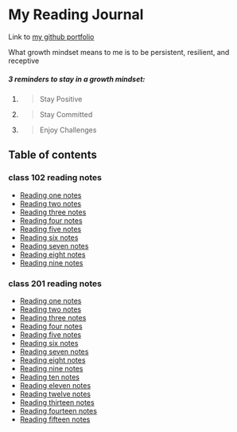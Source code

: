 # My Reading Journal

Link to [my github portfolio](https://github.com/donaldfletcher1)

What growth mindset means to me is to be persistent, resilient, and receptive

##### **3 reminders to stay in a growth mindset:**

1. >Stay Positive
2. >Stay Committed
3. >Enjoy Challenges

## Table of contents

### class 102 reading notes

- [Reading one notes](./class102-readingnotes/reading-01-notes.md)
- [Reading two notes](./class102-readingnotes/reading-02-notes.md)
- [Reading three notes](./class102-readingnotes/reading-03-notes.md)
- [Reading four notes](./class102-readingnotes/reading-04-notes.md)
- [Reading five notes](./class102-readingnotes/reading-05-notes.md)
- [Reading six notes](./class102-readingnotes/reading-06-notes.md)
- [Reading seven notes](./class102-readingnotes/reading-07-notes.md)
- [Reading eight notes](./class102-readingnotes/reading-08-notes.md)
- [Reading nine notes](./class102-readingnotes/reading-09-notes.md)

### class 201 reading notes 

- [Reading one notes](./class201-readingnotes/reading-01-notes.md)
- [Reading two notes](./class201-readingnotes/reading-02-notes.md)
- [Reading three notes](./class201-readingnotes/reading-03-notes.md)
- [Reading four notes](./class201-readingnotes/reading-04-notes.md)
- [Reading five notes](./class201-readingnotes/reading-05-notes.md)
- [Reading six notes](./class201-readingnotes/reading-06-notes.md)
- [Reading seven notes](./class201-readingnotes/reading-07-notes.md)
- [Reading eight notes](./class201-readingnotes/reading-08-notes.md)
- [Reading nine notes](./class201-readingnotes/reading-09-notes.md)
- [Reading ten notes](./class201-readingnotes/reading-10-notes.md)
- [Reading eleven notes](./class201-readingnotes/reading-11-notes.md)
- [Reading twelve notes](./class201-readingnotes/reading-12-notes.md)
- [Reading thirteen notes](./class201-readingnotes/reading-13-notes.md)
- [Reading fourteen notes](./class201-readingnotes/reading-14-notes.md)
- [Reading fifteen notes](./class201-readingnotes/reading-15-notes.md)


